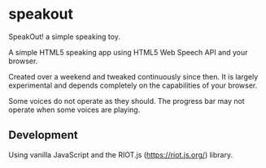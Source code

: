 # speakout
SpeakOut! a simple speaking toy.

A simple HTML5 speaking app using HTML5 Web Speech API and your browser.

Created over a weekend and tweaked continuously since then. 
It is largely experimental and depends completely on the capabilities of your browser. 

Some voices do not operate as they should. The progress bar may not operate when some voices are playing. 

## Development

Using vanilla JavaScript and the RIOT.js (https://riot.js.org/) library.

